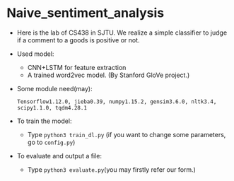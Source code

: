 # Naive_sentiment_analysis

- Here is the lab of CS438 in SJTU. We realize a simple classifier to judge if a comment to a goods is positive or not.

- Used model: 

  - CNN+LSTM for feature extraction
  - A trained word2vec model. (By Stanford GloVe project.)

- Some module need(may):

  ```
  Tensorflow1.12.0, jieba0.39, numpy1.15.2, gensim3.6.0, nltk3.4, scipy1.1.0, tqdm4.28.1
  ```

- To train the model:

  - Type ```python3 train_dl.py``` (if you want to change some parameters, go to ```config.py```)

- To evaluate and output a file:

  - Type ```python3 evaluate.py```(you may firstly refer our form.)